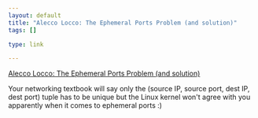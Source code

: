 ```yaml
--- 
layout: default
title: "Alecco Locco: The Ephemeral Ports Problem (and solution)"
tags: []

type: link

---
```

<a href="http://aleccolocco.blogspot.com/2008/11/ephemeral-ports-problem-and-solution.html">Alecco Locco: The Ephemeral Ports Problem (and solution)</a>

Your networking textbook will say only the (source IP, source port, dest IP, dest port) tuple has to be unique but the Linux kernel won't agree with you apparently when it comes to ephemeral ports :)
